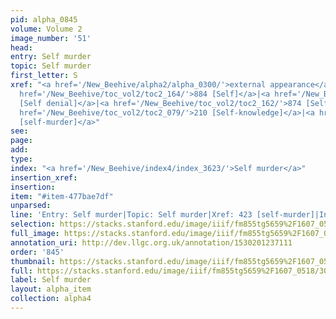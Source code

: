 ```yaml
---
pid: alpha_0845
volume: Volume 2
image_number: '51'
head: 
entry: Self murder
topic: Self murder
first_letter: S
xref: "<a href='/New_Beehive/alpha2/alpha_0300/'>external appearance</a>|Substantial|<a
  href='/New_Beehive/toc_vol2/toc2_164/'>884 [Self]</a>|<a href='/New_Beehive/toc_vol2/toc2_175/'>938
  [Self denial]</a>|<a href='/New_Beehive/toc_vol2/toc2_162/'>874 [Self hatred]</a>|<a
  href='/New_Beehive/toc_vol2/toc2_079/'>210 [Self-knowledge]</a>|<a href='/New_Beehive/toc_vol2/toc2_109/'>423
  [self-murder]</a>"
see: 
page: 
add: 
type: 
index: "<a href='/New_Beehive/index4/index_3623/'>Self murder</a>"
insertion_xref: 
insertion: 
item: "#item-477bae7df"
unparsed: 
line: 'Entry: Self murder|Topic: Self murder|Xref: 423 [self-murder]|Index: Self murder|#item-477bae7df'
selection: https://stacks.stanford.edu/image/iiif/fm855tg5659%2F1607_0518/302,3243,3020,288/full/0/default.jpg
full_image: https://stacks.stanford.edu/image/iiif/fm855tg5659%2F1607_0518/full/full/0/default.jpg
annotation_uri: http://dev.llgc.org.uk/annotation/1530201237111
order: '845'
thumbnail: https://stacks.stanford.edu/image/iiif/fm855tg5659%2F1607_0518/302,3243,600,180/250,/0/default.jpg
full: https://stacks.stanford.edu/image/iiif/fm855tg5659%2F1607_0518/302,3243,3020,288/full/0/default.jpg
label: Self murder
layout: alpha_item
collection: alpha4
---
```

